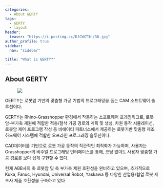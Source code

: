```yaml
---
categories:
  - About GERTY
tags:
  - GERTY
  - layout
header:
  teaser: "https://i.postimg.cc/DfCWXT3n/30.jpg"  
author_profile: true
sidebar:
  nav: "sidebar"

title: "What is GERTY?"
---
```


## About GERTY
<figure>
	<a href="https://i.postimg.cc/DfCWXT3n/30.jpg"><img src="https://i.postimg.cc/DfCWXT3n/30.jpg"></a>
</figure>

GERTY는 로봇암 기반의 맞춤형 가공 기법의 프로그래밍을 돕는 CAM 소프트웨어 솔루션이다.

GERTY는 Rhino-Grasshopper 환경에서 작동하는 소프트웨어 프레임워크로, 로봇암-부가축 제원에 적합한 적층/절삭 가공 경로의 계획 및 생성,  차원 동작 시뮬레이션, 로봇암 제어 프로그램 작성 등 비에이티 파트너스에서 제공하는 로봇기반 맞춤형 제조 하드웨어 시스템에 적합한 오프라인 프로그래밍 솔루션이다.

CAD데이터를 기반으로 로봇 가공 동작의 직관적인 최적화가 가능하며, 사용자는 Grasshopper의 비주얼 프로그래밍 인터페이스를 통해, 코딩 없이도 사용자 맞춤형 가공 경로를 보다 쉽게 구현할 수 있다.

현재 ABB사의 축 로봇암 및 축 부가축 제원 호환성을 완비하고 있으며, 추가적으로 Kuka, Fanuc, Hyundai, Universal Robot, Yaskawa 등 다양한 산업용/협업 로봇 제조사 제품 호환성을 구축하고 있다
